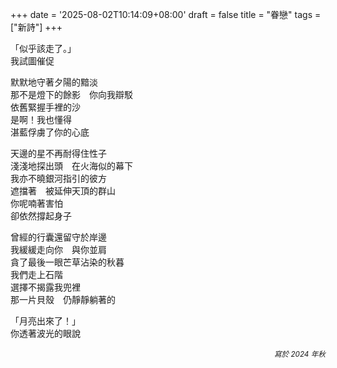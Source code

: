 +++
date = '2025-08-02T10:14:09+08:00'
draft = false
title = "眷戀"
tags = ["新詩"]
+++

「似乎該走了。」  
我試圖催促  

默默地守著夕陽的黯淡  
那不是燈下的餘影　你向我辯駁  
依舊緊握手裡的沙  
是啊！我也懂得  
湛藍俘虜了你的心底  

天邊的星不再耐得住性子  
淺淺地探出頭　在火海似的幕下  
我亦不曉銀河指引的彼方  
遮擋著　被延伸天頂的群山  
你呢喃著害怕  
卻依然撐起身子  

曾經的行囊還留守於岸邊  
我緩緩走向你　與你並肩  
貪了最後一眼芒草沾染的秋暮  
我們走上石階  
選擇不揭露我兜裡  
那一片貝殼　仍靜靜躺著的  

「月亮出來了！」  
你透著波光的眼說  

<p align="right"><small><em>寫於 2024 年秋</em></small></p>
